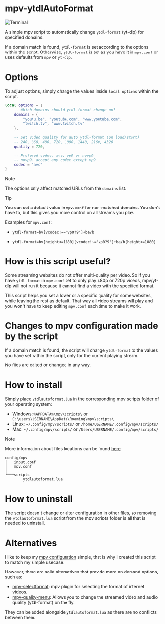 # mpv-ytdlAutoFormat
![Terminal](https://github.com/user-attachments/assets/ee71a77a-3c0b-43f4-a16d-0de8909669d4)

A simple mpv script to automatically change `ytdl-format` (yt-dlp) for specified domains.

If a domain match is found, `ytdl-format` is set according to the options within the script. Otherwise, `ytdl-format` is set as you have it in `mpv.conf` or uses defaults from `mpv` or `yt-dlp`.

# Options
To adjust options, simply change the values inside `local options` within the script.

```lua
local options = {
    -- Which domains should ytdl-format change on?
    domains = {
        "youtu.be", "youtube.com", "www.youtube.com", 
        "twitch.tv", "www.twitch.tv"
    },

    -- Set video quality for auto ytdl-format (on load/start)
    -- 240, 360, 480, 720, 1080, 1440, 2160, 4320
    quality = 720,

    -- Prefered codec. avc, vp9 or novp9
    -- novp9: accept any codec except vp9
    codec = "avc"
}
```

> [!NOTE]
> The options only affect matched URLs from the `domains` list.

> [!TIP]
> You can set a default value in `mpv.conf` for non-matched domains. You don't have to, but this gives you more control on all streams you play.
>
> Examples for `mpv.conf`:
>
> - `ytdl-format=bv[vcodec!~='vp0?9']+ba/b`
>
> - `ytdl-format=bv[height<=1080][vcodec!~='vp0?9']+ba/b[height<=1080]`

# How is this script useful?
Some streaming websites do not offer multi-quality per video. So if you have `ytdl-format` in `mpv.conf` set to only play 480p or 720p videos, mpv/yt-dlp will not run it because it cannot find a video with the specified format.

This script helps you set a lower or a specific quality for some websites, while leaving the rest as default. That way all video streams will play and you won't have to keep editing `mpv.conf` each time to make it work.

# Changes to mpv configuration made by the script
If a domain match is found, the script will change `ytdl-format` to the values you have set within the script, only for the current playing stream.

No files are edited or changed in any way.

# How to install
Simply place `ytdlautoformat.lua` in the corresponding mpv scripts folder of your operating system:

- Windows: `%APPDATA%\mpv\scripts\` or `C:\users\USERNAME\AppData\Roaming\mpv\scripts\`
- Linux: `~/.config/mpv/scripts/` or `/home/USERNAME/.config/mpv/scripts/`
- Mac: `~/.config/mpv/scripts/` or `/Users/USERNAME/.config/mpv/scripts/`

> [!NOTE]
> More information about files locations can be found  [here](https://mpv.io/manual/master/#files)

```
config/mpv
│   input.conf
│   mpv.conf
│
└───scripts
        ytdlautoformat.lua
```

# How to uninstall
The script doesn't change or alter configuration in other files, so removing the `ytdlautoformat.lua` script from the mpv scripts folder is all that is needed to uninstall.

# Alternatives
I like to keep my [mpv configuration](https://github.com/Samillion/mpv-conf) simple, that is why I created this script to match my simple usecase.

However, there are solid alternatives that provide more on demand options, such as:
- [mpv-selectformat](https://github.com/koonix/mpv-selectformat): mpv plugin for selecting the format of internet videos.
- [mpv-quality-menu](https://github.com/christoph-heinrich/mpv-quality-menu): Allows you to change the streamed video and audio quality (ytdl-format) on the fly. 

They can be added alongside `ytdlautoformat.lua` as there are no conflicts between them.
